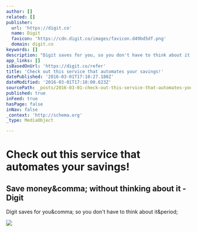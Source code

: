 ```yaml
---
author: []
related: []
publisher:
  url: 'https://digit.co'
  name: Digit
  favicon: 'https://cdn.digit.co/images/favicon.d49bd5df.png'
  domain: digit.co
keywords: []
description: "Digit saves for you, so you don't have to think about it."
app_links: []
isBasedOnUrl: 'https://digit.co/refer'
title: 'Check out this service that automates your savings!'
datePublished: '2016-03-01T17:10:27.188Z'
dateModified: '2016-03-01T17:10:00.623Z'
sourcePath: _posts/2016-03-01-check-out-this-service-that-automates-your-savings.md
published: true
inFeed: true
hasPage: false
inNav: false
_context: 'http://schema.org'
_type: MediaObject

---
```

# Check out this service that automates your savings!

<article style=""><h1>Save money&amp;comma; without thinking about it - Digit</h1><p>Digit saves for you&amp;comma; so you don't have to think about it&amp;period;</p><img src="https://cdn.digit.co/images/digit-facebook-big-green.6f1b259d.png" /></article>